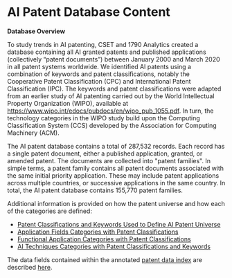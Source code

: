 # AI Patent Database Content

**Database Overview**

To study trends in AI patenting, CSET and 1790 Analytics created a database containing all AI granted patents and published applications (collectively “patent documents”) between January 2000 and March 2020 in all patent systems worldwide. We identified AI patents using a combination of keywords and patent classifications, notably the Cooperative Patent Classification (CPC) and International Patent Classification (IPC). The keywords and patent classifications were adapted from an earlier study of AI patenting carried out by the World Intellectual Property Organization (WIPO), available at https://www.wipo.int/edocs/pubdocs/en/wipo_pub_1055.pdf. In turn, the technology categories in the WIPO study build upon the Computing Classification System (CCS) developed by the Association for Computing Machinery (ACM).

The AI patent database contains a total of 287,532 records. Each record has a single patent document, either a published application, granted, or amended patent. The documents are collected into &quot;patent families&quot;. In simple terms, a patent family contains all patent documents associated with the same initial priority application. These may include patent applications across multiple countries, or successive applications in the same country. In total, the AI patent database contains 155,770 patent families.

Additional information is provided on how the patent universe and how each of the categories are defined:
- [Patent Classifications and Keywords Used to Define AI Patent Universe](https://github.com/georgetown-cset/1790-ai-patent-data/blob/master/Define_Patent_Universe.md)
- [Application Fields Categories with Patent Classifications](https://github.com/georgetown-cset/1790-ai-patent-data/blob/master/Application_Fields_Categories.md)
- [Functional Application Categories with Patent Classifications](https://github.com/georgetown-cset/1790-ai-patent-data/blob/master/Functional_Application_Categories.md)
- [AI Techniques Categories with Patent Classifications and Keywords](https://github.com/georgetown-cset/1790-ai-patent-data/blob/master/AI_Techniques_Categories.md)

The data fields contained within the annotated [patent data index](https://github.com/georgetown-cset/1790-ai-patent-data/blob/master/patent_database.csv.zip) are described [here](https://github.com/georgetown-cset/1790-ai-patent-data/blob/master/Field_Descriptions.md).
